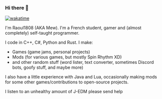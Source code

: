 ### Hi there 👋

[![wakatime](https://wakatime.com/badge/user/aac2f18f-64cf-40e6-9f4c-7504ae492f3f.svg)](https://wakatime.com/@aac2f18f-64cf-40e6-9f4c-7504ae492f3f)

I'm Raoul1808 (AKA Mew). I'm a French student, gamer and (almost completely) self-taught programmer.

I code in C++, C#, Python and Rust. I make:
- Games (game jams, personal projects)
- Mods (for various games, but mostly Spin Rhythm XD)
- and other random stuff (word lister, text converter, sometimes Discord bots, goofy stuff, and maybe more)

I also have a little experience with Java and Lua, occasionally making mods for some other games/contributions to open-source projects.

I listen to an unhealthy amount of J-EDM please send help

